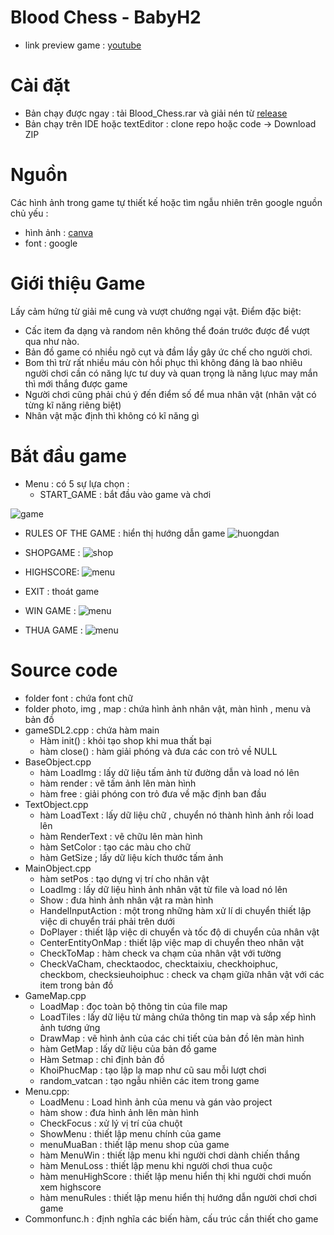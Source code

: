 # Blood Chess - BabyH2
- link preview game : [youtube]()
# Cài đặt 
- Bản chạy được ngay : tải Blood_Chess.rar và giải nén từ [release](https://github.com/babyh2/bloodchess/releases/tag/release)
- Bản chạy trên IDE hoặc textEditor : clone repo hoặc code -> Download ZIP

# Nguồn
Các hình ảnh trong game tự thiết kế hoặc tìm ngẫu nhiên trên google nguồn chủ yếu :
- hình ảnh : [canva](https://www.canva.com)
- font : google

# Giới thiệu Game 
Lấy cảm hứng từ giải mê cung và vượt chướng ngại vật.
Điểm đặc biệt:
- Cấc item đa dạng và random nên không thể đoán trước được để vượt qua như nào.
- Bản đồ game có nhiều ngõ cụt và đầm lầy gây ức chế cho người chơi.
- Bom thì trừ rất nhiều máu còn hồi phục thì không đáng là bao nhiêu người chơi cần có năng lực tư duy và quan trọng là năng lựuc may mắn thì mới thắng được game
- Người chơi cũng phải chú ý đến điểm số để mua nhân vật (nhân vật có từng kĩ năng riêng biệt)
- Nhân vật mặc định thì không có kĩ năng gì

# Bắt đầu game 
- Menu : có 5 sự lựa chọn :
  + START_GAME : bắt đầu vào game và chơi
  <div style="text-align: center;">
 ![game](https://github.com/babyh2/bloodchess/blob/main/gameSDL2/Debug/photo/menuchinh.png?raw=true)


  + RULES OF THE GAME : hiển thị hướng dẫn game
  ![huongdan](https://github.com/babyh2/bloodchess/blob/main/gameSDL2/Debug/photo/RULES_OF_THE_GAME.png?raw=true)
  </div>

  + SHOPGAME :
  ![shop](https://github.com/babyh2/bloodchess/blob/main/gameSDL2/Debug/photo/shop.png?raw=true)


  + HIGHSCORE:
     ![menu](https://github.com/babyh2/bloodchess/blob/main/gameSDL2/Debug/photo/HighScore.png?raw=true)

  + EXIT : thoát game
  + WIN GAME :
   ![menu](https://github.com/babyh2/bloodchess/blob/main/gameSDL2/Debug/photo/win.png?raw=true)


  + THUA GAME :
   ![menu](https://github.com/babyh2/bloodchess/blob/main/gameSDL2/Debug/photo/loss.png?raw=true)

# Source code 
- folder font : chứa font chữ
- folder photo, img , map : chứa hình ảnh nhân vật, màn hình , menu và bản đồ
- gameSDL2.cpp : chứa hàm main
  + Hàm init() : khỏi tạo shop khi mua thất bại
  + hàm close() : hàm giải phóng và đưa các con trỏ về NULL
- BaseObject.cpp
  + hàm LoadImg : lấy dữ liệu tấm ảnh từ đường dẫn và load nó lên
  + hàm render : vẽ tấm ảnh lên màn hình
  + hàm free : giải phóng con trỏ đưa về mặc định ban đầu
- TextObject.cpp
  + hàm LoadText : lấy dữ liệu chữ , chuyển nó thành hình ảnh rồi load lên
  + hàm RenderText : vẽ chữu lên màn hình
  + hàm SetColor : tạo các màu cho chữ
  + hàm GetSize ; lấy dữ liệu kích thước tấm ảnh
- MainObject.cpp
  + hàm setPos : tạo dựng vị trí cho nhân vật
  + LoadImg : lấy dữ liệu hình ảnh nhân vật từ file và load nó lên
  + Show : đưa hình ảnh nhân vật ra màn hình
  + HandelInputAction : một trong những hàm xử lí di chuyển thiết lập việc di chuyển trái phải trên dưới
  + DoPlayer : thiết lập việc di chuyển và tốc độ di chuyển của nhân vật
  + CenterEntityOnMap : thiết lập việc map di chuyển theo nhân vật
  + CheckToMap : hàm check va chạm của nhân vật với tường
  + CheckVaCham, checktaodoc, checktaixiu, checkhoiphuc, checkbom, checksieuhoiphuc : check va chạm giữa nhân vật với các item trong bản đồ
- GameMap.cpp
  + LoadMap : đọc toàn bộ thông tin của file map
  + LoadTiles : lấy dữ liệu từ mảng chứa thông tin map và sắp xếp hình ảnh tương ứng
  + DrawMap : vẽ hình ảnh của các chi tiết của bản đồ lên màn hình
  + hàm GetMap : lấy dữ liệu của bản đồ game
  + Hàm Setmap : chỉ định bản đồ
  + KhoiPhucMap : tạo lập lạ map như cũ sau mỗi lượt chơi
  + random_vatcan : tạo ngẫu nhiên các item trong game 
- Menu.cpp:
  + LoadMenu : Load hình ảnh của menu và gán vào project
  + hàm show : đưa hình ảnh lên màn hình
  + CheckFocus : xử lý vị trí của chuột
  + ShowMenu : thiết lập menu chính của game
  + menuMuaBan : thiết lập menu shop của game
  + hàm MenuWin : thiết lập menu khi người chơi dành chiến thắng
  + hàm MenuLoss : thiết lập menu khi người chơi thua cuộc
  + hàm menuHighScore : thiết lập menu hiển thị khi người chơi muốn xem highscore
  + hàm menuRules : thiết lập menu hiển thị hướng dẫn người chơi chơi game
- Commonfunc.h : định nghĩa các biến hàm, cấu trúc cần thiết cho game

  
